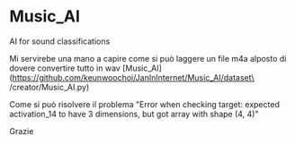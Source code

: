 # Music_AI
AI for sound classifications

Mi servirebe una mano a capire come si può laggere un file m4a alposto di dovere convertire tutto in wav
[Music_AI](https://github.com/keunwoochoi/JanInInternet/Music_AI/dataset\ /creator/Music_AI.py)

Come si può risolvere il problema "Error when checking target: expected activation_14 to have 3 dimensions, but got array with shape (4, 4)"

Grazie
